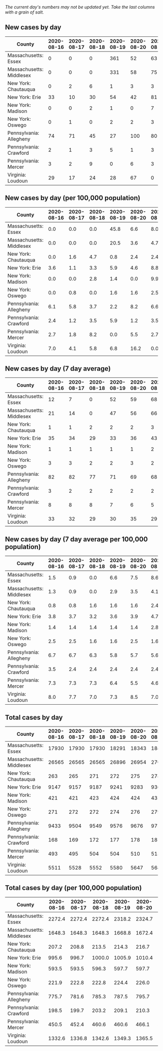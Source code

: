 _The current day's numbers may not be updated yet. Take the last columns with a grain of salt._
## New cases by day

| County | 2020-08-16 | 2020-08-17 | 2020-08-18 | 2020-08-19 | 2020-08-20 | 2020-08-21 | 2020-08-22 |
| --- | --- | --- | --- | --- | --- | --- | --- |
| Massachusetts: Essex | 0 | 0 | 0 | 361 | 52 | 63 |  |
| Massachusetts: Middlesex | 0 | 0 | 0 | 331 | 58 | 75 |  |
| New York: Chautauqua | 0 | 2 | 6 | 1 | 3 | 3 |  |
| New York: Erie | 33 | 10 | 30 | 54 | 42 | 81 |  |
| New York: Madison | 0 | 0 | 2 | 1 | 0 | 7 |  |
| New York: Oswego | 0 | 1 | 0 | 2 | 2 | 3 |  |
| Pennsylvania: Allegheny | 74 | 71 | 45 | 27 | 100 | 80 |  |
| Pennsylvania: Crawford | 2 | 1 | 3 | 5 | 1 | 3 |  |
| Pennsylvania: Mercer | 3 | 2 | 9 | 0 | 6 | 3 |  |
| Virginia: Loudoun | 29 | 17 | 24 | 28 | 67 | 0 |  |

## New cases by day (per 100,000 population)

| County | 2020-08-16 | 2020-08-17 | 2020-08-18 | 2020-08-19 | 2020-08-20 | 2020-08-21 | 2020-08-22 |
| --- | --- | --- | --- | --- | --- | --- | --- |
| Massachusetts: Essex | 0.0 | 0.0 | 0.0 | 45.8 | 6.6 | 8.0 |  |
| Massachusetts: Middlesex | 0.0 | 0.0 | 0.0 | 20.5 | 3.6 | 4.7 |  |
| New York: Chautauqua | 0.0 | 1.6 | 4.7 | 0.8 | 2.4 | 2.4 |  |
| New York: Erie | 3.6 | 1.1 | 3.3 | 5.9 | 4.6 | 8.8 |  |
| New York: Madison | 0.0 | 0.0 | 2.8 | 1.4 | 0.0 | 9.9 |  |
| New York: Oswego | 0.0 | 0.8 | 0.0 | 1.6 | 1.6 | 2.5 |  |
| Pennsylvania: Allegheny | 6.1 | 5.8 | 3.7 | 2.2 | 8.2 | 6.6 |  |
| Pennsylvania: Crawford | 2.4 | 1.2 | 3.5 | 5.9 | 1.2 | 3.5 |  |
| Pennsylvania: Mercer | 2.7 | 1.8 | 8.2 | 0.0 | 5.5 | 2.7 |  |
| Virginia: Loudoun | 7.0 | 4.1 | 5.8 | 6.8 | 16.2 | 0.0 |  |

## New cases by day (7 day average)

| County | 2020-08-16 | 2020-08-17 | 2020-08-18 | 2020-08-19 | 2020-08-20 | 2020-08-21 | 2020-08-22 |
| --- | --- | --- | --- | --- | --- | --- | --- |
| Massachusetts: Essex | 12 | 7 | 0 | 52 | 59 | 68 |  |
| Massachusetts: Middlesex | 21 | 14 | 0 | 47 | 56 | 66 |  |
| New York: Chautauqua | 1 | 1 | 2 | 2 | 2 | 3 |  |
| New York: Erie | 35 | 34 | 29 | 33 | 36 | 43 |  |
| New York: Madison | 1 | 1 | 1 | 1 | 1 | 2 |  |
| New York: Oswego | 3 | 3 | 2 | 2 | 3 | 2 |  |
| Pennsylvania: Allegheny | 82 | 82 | 77 | 71 | 69 | 68 |  |
| Pennsylvania: Crawford | 3 | 2 | 2 | 2 | 2 | 2 |  |
| Pennsylvania: Mercer | 8 | 8 | 8 | 7 | 6 | 5 |  |
| Virginia: Loudoun | 33 | 32 | 29 | 30 | 35 | 29 |  |

## New cases by day (7 day average per 100,000 population)

| County | 2020-08-16 | 2020-08-17 | 2020-08-18 | 2020-08-19 | 2020-08-20 | 2020-08-21 | 2020-08-22 |
| --- | --- | --- | --- | --- | --- | --- | --- |
| Massachusetts: Essex | 1.5 | 0.9 | 0.0 | 6.6 | 7.5 | 8.6 |  |
| Massachusetts: Middlesex | 1.3 | 0.9 | 0.0 | 2.9 | 3.5 | 4.1 |  |
| New York: Chautauqua | 0.8 | 0.8 | 1.6 | 1.6 | 1.6 | 2.4 |  |
| New York: Erie | 3.8 | 3.7 | 3.2 | 3.6 | 3.9 | 4.7 |  |
| New York: Madison | 1.4 | 1.4 | 1.4 | 1.4 | 1.4 | 2.8 |  |
| New York: Oswego | 2.5 | 2.5 | 1.6 | 1.6 | 2.5 | 1.6 |  |
| Pennsylvania: Allegheny | 6.7 | 6.7 | 6.3 | 5.8 | 5.7 | 5.6 |  |
| Pennsylvania: Crawford | 3.5 | 2.4 | 2.4 | 2.4 | 2.4 | 2.4 |  |
| Pennsylvania: Mercer | 7.3 | 7.3 | 7.3 | 6.4 | 5.5 | 4.6 |  |
| Virginia: Loudoun | 8.0 | 7.7 | 7.0 | 7.3 | 8.5 | 7.0 |  |

## Total cases by day

| County | 2020-08-16 | 2020-08-17 | 2020-08-18 | 2020-08-19 | 2020-08-20 | 2020-08-21 | 2020-08-22 |
| --- | --- | --- | --- | --- | --- | --- | --- |
| Massachusetts: Essex | 17930 | 17930 | 17930 | 18291 | 18343 | 18406 |  |
| Massachusetts: Middlesex | 26565 | 26565 | 26565 | 26896 | 26954 | 27029 |  |
| New York: Chautauqua | 263 | 265 | 271 | 272 | 275 | 278 |  |
| New York: Erie | 9147 | 9157 | 9187 | 9241 | 9283 | 9364 |  |
| New York: Madison | 421 | 421 | 423 | 424 | 424 | 431 |  |
| New York: Oswego | 271 | 272 | 272 | 274 | 276 | 279 |  |
| Pennsylvania: Allegheny | 9433 | 9504 | 9549 | 9576 | 9676 | 9756 |  |
| Pennsylvania: Crawford | 168 | 169 | 172 | 177 | 178 | 181 |  |
| Pennsylvania: Mercer | 493 | 495 | 504 | 504 | 510 | 513 |  |
| Virginia: Loudoun | 5511 | 5528 | 5552 | 5580 | 5647 | 5647 |  |

## Total cases by day (per 100,000 population)

| County | 2020-08-16 | 2020-08-17 | 2020-08-18 | 2020-08-19 | 2020-08-20 | 2020-08-21 | 2020-08-22 |
| --- | --- | --- | --- | --- | --- | --- | --- |
| Massachusetts: Essex | 2272.4 | 2272.4 | 2272.4 | 2318.2 | 2324.7 | 2332.7 |  |
| Massachusetts: Middlesex | 1648.3 | 1648.3 | 1648.3 | 1668.8 | 1672.4 | 1677.1 |  |
| New York: Chautauqua | 207.2 | 208.8 | 213.5 | 214.3 | 216.7 | 219.1 |  |
| New York: Erie | 995.6 | 996.7 | 1000.0 | 1005.9 | 1010.4 | 1019.3 |  |
| New York: Madison | 593.5 | 593.5 | 596.3 | 597.7 | 597.7 | 607.5 |  |
| New York: Oswego | 221.9 | 222.8 | 222.8 | 224.4 | 226.0 | 228.5 |  |
| Pennsylvania: Allegheny | 775.7 | 781.6 | 785.3 | 787.5 | 795.7 | 802.3 |  |
| Pennsylvania: Crawford | 198.5 | 199.7 | 203.2 | 209.1 | 210.3 | 213.9 |  |
| Pennsylvania: Mercer | 450.5 | 452.4 | 460.6 | 460.6 | 466.1 | 468.8 |  |
| Virginia: Loudoun | 1332.6 | 1336.8 | 1342.6 | 1349.3 | 1365.5 | 1365.5 |  |
